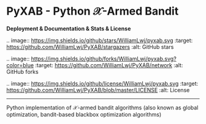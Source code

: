 # PyXAB - Python $\mathcal{X}$-Armed Bandit

**Deployment & Documentation & Stats & License**


.. image:: https://img.shields.io/github/stars/WilliamLwj/pyxab.svg
   :target: https://github.com/WilliamLwj/PyXAB/stargazers
   :alt: GitHub stars


.. image:: https://img.shields.io/github/forks/WilliamLwj/pyxab.svg?color=blue
   :target: https://github.com/WilliamLwj/PyXAB/network
   :alt: GitHub forks


.. image:: https://img.shields.io/github/license/WilliamLwj/pyxab.svg
   :target: https://github.com/WilliamLwj/PyXAB/blob/master/LICENSE
   :alt: License


-----

Python implementation of $\mathcal{X}$-armed bandit algorithms (also known as global optimization, bandit-based blackbox optimization algorithms)
